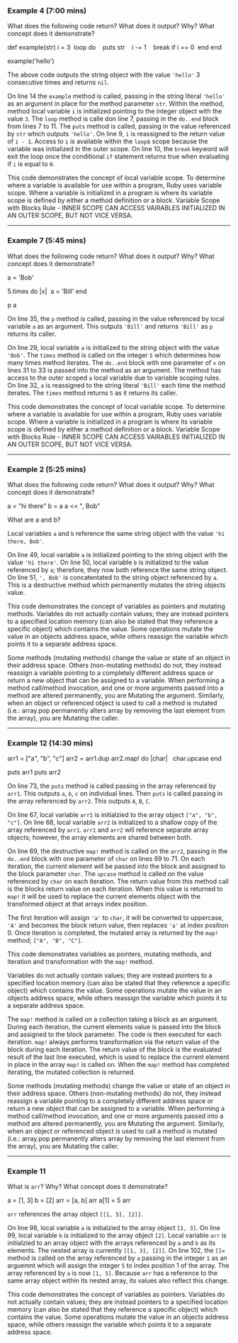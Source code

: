 ### Example 4 (7:00 mins)

What does the following code return? What does it output? Why? What concept does it demonstrate?

def example(str)
  i = 3  
  loop do    
    puts str    
    i -= 1    
    break if i == 0  
  end
end

example('hello')

The above code outputs the string object with the value `'hello'` 3 consecutive times and returns `nil`.

On line 14 the `example` method is called, passing in the string literal `'hello'` as an argument in place for the method parameter `str`. Within the method, method local variable `i` is initialized pointing to the integer object with the value `3`. The `loop` method is calle don line 7, passing in the `do..end` block from lines 7 to 11. The `puts` method is called, passing in the value referenced by `str` which outputs `'hello'`. On line 9, `i` is reassigned to the return value of `i - 1`. Access to `i` is available within the `loop`s scope because the variable was initialized in the outer scope. On line 10, the `break` keyword will exit the loop once the conditional `if` statement returns true when evaluating if `i` is equal to `0`.

This code demonstrates the concept of local variable scope. To determine where a variable is available for use within a program, Ruby uses variable scope. Where a variable is initialized in a program is where its variable scope is defined by either a method definition or a block.
Variable Scope with Blocks Rule - INNER SCOPE CAN ACCESS VAIRABLES INITIALIZED IN AN OUTER SCOPE, BUT NOT VICE VERSA.

----------------------------------------------------------------

### Example 7 (5:45 mins)

What does the following code return? What does it output? Why? What concept does it demonstrate?

a = 'Bob'

5.times do |x|  
  a = 'Bill'
end

p a

On line 35, the `p` method is called, passing in the value referenced by local variable `a` as an argument. This outputs `'Bill'` and returns `'Bill'` as `p` returns its caller.

On line 29, local variable `a` is initialized to the string object with the value `'Bob'`. The `times` method is called on the integer `5` which determines how many times method iterates. The `do..end` block with one parameter of `x` on lines 31 to 33 is passed into the method as an argument. The method has access to the outer scoped `a` local variable due to variable scoping rules. On line 32, `a` is reassigned to the string literal `'Bill'` each time the method iterates. The `times` method returns `5` as it returns its caller.

This code demonstrates the concept of local variable scope. To determine where a variable is available for use within a program, Ruby uses variable scope. Where a variable is initialized in a program is where its variable scope is defined by either a method definition or a block. Variable Scope with Blocks Rule - INNER SCOPE CAN ACCESS VAIRABLES INITIALIZED IN AN OUTER SCOPE, BUT NOT VICE VERSA.

--------------------------------------------------------------

### Example 2 (5:25 mins)

What does the following code return? What does it output? Why? What concept does it demonstrate?

a = "hi there"
b = a
a << ", Bob"

What are a and b?

Local variables `a` and `b` reference the same string object with the value `'hi there, Bob'`.

On line 49, local variable `a` is initialized pointing to the string object with the value `'hi there'`. On line 50, local variable `b` is initialized to the value referenced by `a`; therefore, they now both reference the same string object. On line 51, `', Bob'` is concatentated to the string object referenced by `a`. This is a destructive method which permanently mutates the string objects value. 

This code demonstrates the concept of variables as pointers and mutating methods.
Variables do not actually contain values; they are instead pointers to a specified location memory (can also be stated that they reference a specific object) which contains the value. Some operations mutate the value in an objects address space, while others reassign the variable which points it to a separate address space.

Some methods (mutating methods) change the value or state of an object in their address space. Others (non-mutating methods) do not, they instead reassign a variable pointing to a completely different address space or return a new object that can be assigned to a variable.
When performing a method call/method invocation, and one or more arguments passed into a method are altered permanently, you are Mutating the argument. Similarly, when an object or referenced object is used to call a method is mutated (i.e.: array.pop permanently alters array by removing the last element from the array), you are Mutating the caller.

-----------------------------------------------------------------

### Example 12 (14:30 mins)

arr1 = ["a", "b", "c"]
arr2 = arr1.dup
arr2.map! do |char|
  char.upcase
end

puts arr1 
puts arr2

On line 73, the `puts` method is called passing in the array referenced by `arr1`. This outputs `a`, `b`, `c` on individual lines. Then `puts` is called passing in the array referenced by `arr2`. This outputs `A`, `B`, `C`. 

On line 67, local variable `arr1` is initialzied to the array object `["a", "b", "c"]`. On line 68, local variable `arr2` is initialized to a shallow copy of the array referenced by `arr1`. `arr1` and `arr2` will reference separate array objects; however, the array elements are shared between both.

On line 69, the destructive `map!` method is called on the `arr2`, passing in the `do..end` block with one parameter of `char` on lines 69 to 71. On each iteration, the current element will be passed into the block and assigned to the block parameter `char`. The `upcase` method is called on the value referenced by `char` on each iteration. The return value from this method call is the blocks return value on each iteration. When this value is returned to `map!` it will be used to replace the current elements object with the transformed object at that arrays index position. 

The first iteration will assign `'a'` to `char`, it will be converted to uppercase, `'A'` and becomes the block return value, then replaces `'a'` at index position 0. Once iteration is completed, the mutated array is returned by the `map!` method; `["A", "B", "C"]`.

This code demonstrates variables as pointers, mutating methods, and iteration and transformation with the `map!` method.

Variables do not actually contain values; they are instead pointers to a specified location memory (can also be stated that they reference a specific object) which contains the value. Some operations mutate the value in an objects address space, while others reassign the variable which points it to a separate address space.

The `map!` method is called on a collection taking a block as an argument. During each iteration, the current elements value is passed into the block and assigned to the block parameter. The code is then executed for each iteration. `map!` always performs transformation via the return value of the block during each iteration. The return value of the block is the evaluated result of the last line executed, which is used to replace the current element in place in the array `map!` is called on. When the `map!` method has completed iterating, the mutated collection is returned.

Some methods (mutating methods) change the value or state of an object in their address space. Others (non-mutating methods) do not, they instead reassign a variable pointing to a completely different address space or return a new object that can be assigned to a variable.
When performing a method call/method invocation, and one or more arguments passed into a method are altered permanently, you are Mutating the argument. Similarly, when an object or referenced object is used to call a method is mutated (i.e.: array.pop permanently alters array by removing the last element from the array), you are Mutating the caller.

-------------------------------------------------------------------

### Example 11

What is `arr`? Why? What concept does it demonstrate?

a = [1, 3]
b = [2]
arr = [a, b]
arr
a[1] = 5
arr

`arr` references the array object `[[1, 5], [2]]`.

On line 98, local variable `a` is initialzied to the array object `[1, 3]`. On line 99, local variable `b` is initialized to the array object `[2]`. Local variable `arr` is initialzied to an array object with the arrays referenced by `a` and `b` as its elements. The nested array is currently `[[1, 3], [2]]`. On line 102, the `[]=` method is called on the array referenced by `a` passing in the integer `1` as an arguemnt which will assign the integer `5` to index position 1 of the array. The array referenced by `a` is now `[1, 5]`. Because `arr` has a reference to the same array object within its nested array, its values also reflect this change.

This code demonstrates the concept of variables as pointers.
Variables do not actually contain values; they are instead pointers to a specified location memory (can also be stated that they reference a specific object) which contains the value. Some operations mutate the value in an objects address space, while others reassign the variable which points it to a separate address space.